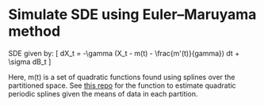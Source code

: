 # Simulate SDE using Euler–Maruyama method

SDE given by:
\[
        dX_t = -\gamma (X_t - m(t) - \frac{m'(t)}{gamma}) dt +
                    \sigma dB_t
                    \]

Here, m(t) is a set of quadratic functions found using splines over the partitioned
space. See [this repo](https://github.com/pws3141/splineEstimation) for the function
to estimate quadratic periodic splines given the means of data in each partition.
